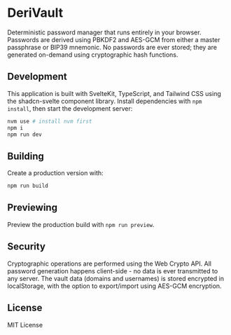 # DeriVault

Deterministic password manager that runs entirely in your browser. Passwords are derived using PBKDF2 and AES-GCM from either a master passphrase or BIP39 mnemonic. No passwords are ever stored; they are generated on-demand using cryptographic hash functions.

## Development

This application is built with SvelteKit, TypeScript, and Tailwind CSS using the shadcn-svelte component library. Install dependencies with `npm install`, then start the development server:

```bash
nvm use # install nvm first
npm i
npm run dev
```

## Building

Create a production version with:

```bash
npm run build
```

## Previewing

Preview the production build with `npm run preview`.

## Security

Cryptographic operations are performed using the Web Crypto API. All password generation happens client-side - no data is ever transmitted to any server. The vault data (domains and usernames) is stored encrypted in localStorage, with the option to export/import using AES-GCM encryption.

## License

MIT License
